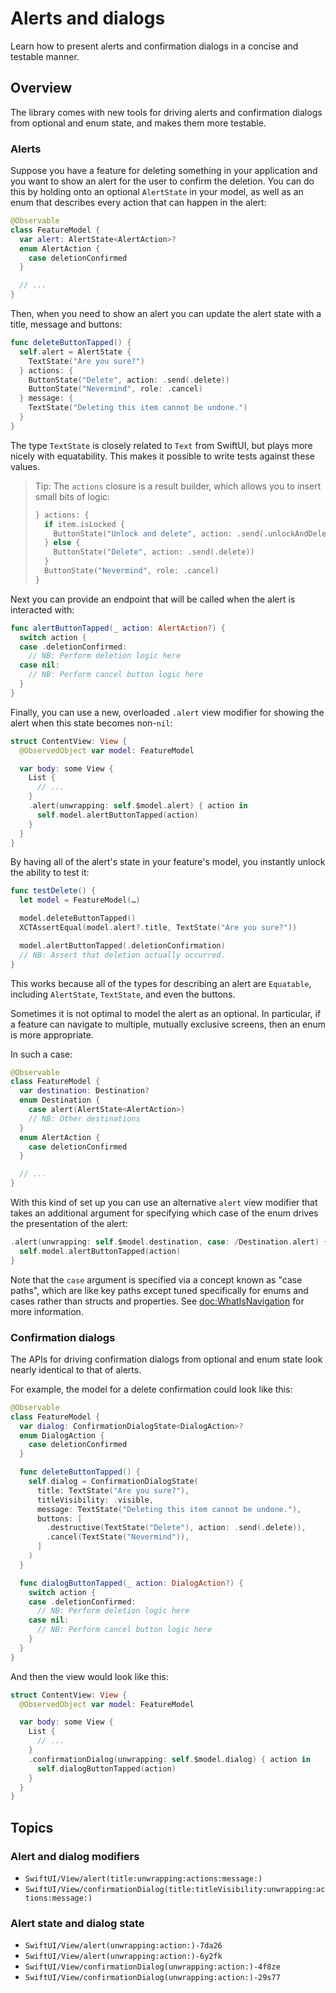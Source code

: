 # Alerts and dialogs

Learn how to present alerts and confirmation dialogs in a concise and testable manner.

## Overview

The library comes with new tools for driving alerts and confirmation dialogs from optional and enum
state, and makes them more testable.

### Alerts

Suppose you have a feature for deleting something in your application and you want to show an alert
for the user to confirm the deletion. You can do this by holding onto an optional `AlertState` in
your model, as well as an enum that describes every action that can happen in the alert:


```swift
@Observable
class FeatureModel {
  var alert: AlertState<AlertAction>?
  enum AlertAction {
    case deletionConfirmed
  }

  // ...
}
```

Then, when you need to show an alert you can update the alert state with a title, message and
buttons:

```swift
func deleteButtonTapped() {
  self.alert = AlertState {
    TextState("Are you sure?")
  } actions: {
    ButtonState("Delete", action: .send(.delete))
    ButtonState("Nevermind", role: .cancel)
  } message: {
    TextState("Deleting this item cannot be undone.")
  }
}
```

The type `TextState` is closely related to `Text` from SwiftUI, but plays more nicely with
equatability. This makes it possible to write tests against these values.

> Tip: The `actions` closure is a result builder, which allows you to insert small bits of logic:
> ```swift
> } actions: {
>   if item.isLocked {
>     ButtonState("Unlock and delete", action: .send(.unlockAndDelete))
>   } else {
>     ButtonState("Delete", action: .send(.delete))
>   }
>   ButtonState("Nevermind", role: .cancel)
> }
> ```

Next you can provide an endpoint that will be called when the alert is interacted with:

```swift
func alertButtonTapped(_ action: AlertAction?) {
  switch action {
  case .deletionConfirmed:
    // NB: Perform deletion logic here
  case nil:
    // NB: Perform cancel button logic here
  }
}
```

Finally, you can use a new, overloaded `.alert` view modifier for showing the alert when this state
becomes non-`nil`:

```swift
struct ContentView: View {
  @ObservedObject var model: FeatureModel

  var body: some View {
    List {
      // ...
    }
    .alert(unwrapping: self.$model.alert) { action in
      self.model.alertButtonTapped(action)
    }
  }
}
```

By having all of the alert's state in your feature's model, you instantly unlock the ability to test
it:

```swift
func testDelete() {
  let model = FeatureModel(…)

  model.deleteButtonTapped()
  XCTAssertEqual(model.alert?.title, TextState("Are you sure?"))

  model.alertButtonTapped(.deletionConfirmation)
  // NB: Assert that deletion actually occurred.
}
```

This works because all of the types for describing an alert are `Equatable`, including `AlertState`,
`TextState`, and even the buttons.

Sometimes it is not optimal to model the alert as an optional. In particular, if a feature can
navigate to multiple, mutually exclusive screens, then an enum is more appropriate.

In such a case:

```swift
@Observable
class FeatureModel {
  var destination: Destination?
  enum Destination {
    case alert(AlertState<AlertAction>)
    // NB: Other destinations
  }
  enum AlertAction {
    case deletionConfirmed
  }

  // ...
}
```

With this kind of set up you can use an alternative `alert` view modifier that takes an additional
argument for specifying which case of the enum drives the presentation of the alert:

```swift
.alert(unwrapping: self.$model.destination, case: /Destination.alert) { action in
  self.model.alertButtonTapped(action)
}
```

Note that the `case` argument is specified via a concept known as "case paths", which are like
key paths except tuned specifically for enums and cases rather than structs and properties. See
<doc:WhatIsNavigation> for more information.

### Confirmation dialogs

The APIs for driving confirmation dialogs from optional and enum state look nearly identical to that
of alerts.

For example, the model for a delete confirmation could look like this:

```swift
@Observable
class FeatureModel {
  var dialog: ConfirmationDialogState<DialogAction>?
  enum DialogAction {
    case deletionConfirmed
  }

  func deleteButtonTapped() {
    self.dialog = ConfirmationDialogState(
      title: TextState("Are you sure?"),
      titleVisibility: .visible,
      message: TextState("Deleting this item cannot be undone."),
      buttons: [
        .destructive(TextState("Delete"), action: .send(.delete)),
        .cancel(TextState("Nevermind")),
      ]
    )
  }

  func dialogButtonTapped(_ action: DialogAction?) {
    switch action {
    case .deletionConfirmed:
      // NB: Perform deletion logic here
    case nil:
      // NB: Perform cancel button logic here
    }
  }
}
```

And then the view would look like this:

```swift
struct ContentView: View {
  @ObservedObject var model: FeatureModel

  var body: some View {
    List {
      // ...
    }
    .confirmationDialog(unwrapping: self.$model.dialog) { action in
      self.dialogButtonTapped(action)
    }
  }
}
```

## Topics

### Alert and dialog modifiers

- ``SwiftUI/View/alert(title:unwrapping:actions:message:)``
- ``SwiftUI/View/confirmationDialog(title:titleVisibility:unwrapping:actions:message:)``

### Alert state and dialog state

- ``SwiftUI/View/alert(unwrapping:action:)-7da26``
- ``SwiftUI/View/alert(unwrapping:action:)-6y2fk``
- ``SwiftUI/View/confirmationDialog(unwrapping:action:)-4f8ze``
- ``SwiftUI/View/confirmationDialog(unwrapping:action:)-29s77``
